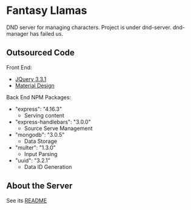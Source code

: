 # Fantasy Llamas

DND server for managing characters. Project is under dnd-server. dnd-manager has failed us.


## Outsourced Code

Front End:

- [JQuery 3.3.1](https://jquery.com/)
- [Material Design](https://material.io/design/)

Back End NPM Packages:

- "express": "4.16.3"
    - Serving content
- "express-handlebars": "3.0.0"
    - Source Serve Management
- "mongodb": "3.0.5"
    - Data Storage
- "multer": "1.3.0"
    - Input Parsing
- "uuid": "3.2.1"
    - Data ID Generation

## About the Server

See its [README](./dnd-server/README.md)
